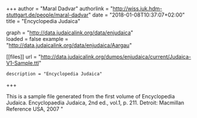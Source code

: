 +++
author = "Maral Dadvar"
authorlink = "http://wiss.iuk.hdm-stuttgart.de/people/maral-dadvar"
date = "2018-01-08T10:37:07+02:00"
title = "Encyclopedia Judaica" 


graph = "http://data.judaicalink.org/data/enjudaica"    
loaded = false
example = "http://data.judaicalink.org/data/enjudaica/Aargau"


[[files]]
	url = "http://data.judaicalink.org/dumps/enjudaica/current/Judaica-V1-Sample.ttl"
	
	
	description = "Encyclopedia Judaica"
	
	
+++

This is a sample file generated from the first volume of Encyclopedia Judaica. 
Encyclopaedia Judaica, 2nd ed., vol.1, p. 211. Detroit: Macmillan Reference USA, 2007 "

<!--more-->